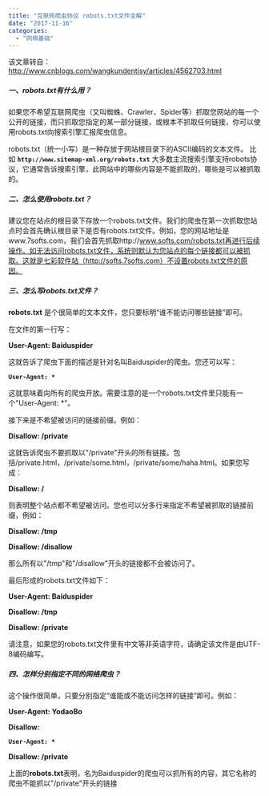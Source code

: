 ```yaml
---
title: "互联网爬虫协议 robots.txt文件全解"
date: "2017-11-16"
categories: 
  - "网络基础"
---
```


该文章转自：http://www.cnblogs.com/wangkundentisy/articles/4562703.html

##### **一、robots.txt有什么用？**

如果您不希望互联网爬虫（又叫蜘蛛、Crawler、Spider等）抓取您网站的每一个公开的链接，而只抓取您指定的某一部分链接，或根本不抓取任何链接，你可以使用robots.txt向搜索引擎汇报爬虫信息。

robots.txt（统一小写）是一种存放于网站根目录下的ASCII编码的文本文件。 比如 **`http://www.sitemap-xml.org/robots.txt`** 大多数主流搜索引擎支持robots协议，它通常告诉搜索引擎，此网站中的哪些内容是不能抓取的，哪些是可以被抓取的。

##### **二、怎么使用robots.txt？**

建议您在站点的根目录下存放一个robots.txt文件。我们的爬虫在第一次抓取您站点时会首先确认根目录下是否有robots.txt文件。例如，您的网站地址是www.7softs.com，我们会首先抓取http://www.softs.com/robots.txt再进行后续操作。如无法访问robots.txt文件，系统则默认为您站点的每个链接都可以被抓取。这就是七彩软件站（http://softs.7softs.com）不设置robots.txt文件的原因。

##### **三、怎么写robots.txt文件？**

**robots.txt** 是个很简单的文本文件，您只要标明“谁不能访问哪些链接”即可。

在文件的第一行写：

**User-Agent: Baiduspider**

这就告诉了爬虫下面的描述是针对名叫Baiduspider的爬虫。您还可以写：

**`User-Agent: *`**

这就意味着向所有的爬虫开放。需要注意的是一个robots.txt文件里只能有一个"User-Agent: \*"。

接下来是不希望被访问的链接前缀。例如：

**Disallow: /private**

这就告诉爬虫不要抓取以"/private"开头的所有链接。包括/private.html，/private/some.html，/private/some/haha.html。如果您写成：

**Disallow: /**

则表明整个站点都不希望被访问。您也可以分多行来指定不希望被抓取的链接前缀，例如：

**Disallow: /tmp**

**Disallow: /disallow**

那么所有以"/tmp"和"/disallow"开头的链接都不会被访问了。

最后形成的robots.txt文件如下：

**User-Agent: Baiduspider**

**Disallow: /tmp**

**Disallow: /private**

请注意，如果您的robots.txt文件里有中文等非英语字符，请确定该文件是由UTF-8编码编写。

##### **四、怎样分别指定不同的网络爬虫？**

这个操作很简单，只要分别指定“谁能或不能访问怎样的链接”即可。例如：

**User-Agent: YodaoBo**

**Disallow:**

**`User-Agent: *`**

**Disallow: /private**

上面的**robots.txt**表明，名为Baiduspider的爬虫可以抓所有的内容，其它名称的爬虫不能抓以"/private"开头的链接
